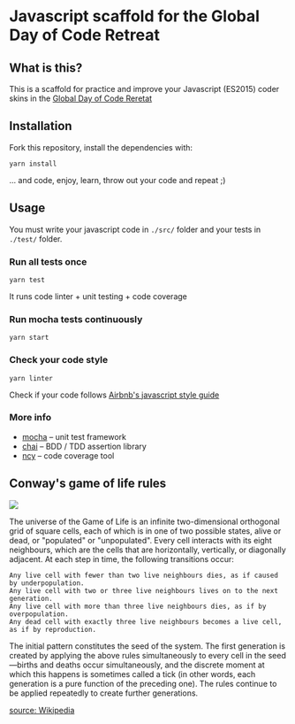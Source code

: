 # Javascript scaffold for the Global Day of Code Retreat

## What is this?

This is a scaffold for practice and improve your Javascript (ES2015) coder skins in the [Global Day of Code Reretat](http://coderetreat.org/)


## Installation

Fork this repository, install the dependencies with:

`yarn install`

... and code, enjoy, learn, throw out your code and repeat ;)

## Usage

You must write your javascript code in `./src/` folder and your tests in `./test/` folder.

### Run all tests once 

`yarn test`

It runs code linter + unit testing + code coverage

### Run mocha tests continuously 

`yarn start`

### Check your code style

`yarn linter`

Check if your code follows [Airbnb's javascript style guide](https://github.com/airbnb/javascript)  

### More info

- [mocha](https://mochajs.org/) – unit test framework
- [chai](http://chaijs.com/) – BDD / TDD assertion library
- [ncy](https://github.com/istanbuljs/nyc) – code coverage tool

## Conway's game of life rules

![](https://upload.wikimedia.org/wikipedia/commons/e/e5/Gospers_glider_gun.gif)

The universe of the Game of Life is an infinite two-dimensional orthogonal grid of square cells, each of which is in one of two possible states, alive or dead, or "populated" or "unpopulated". Every cell interacts with its eight neighbours, which are the cells that are horizontally, vertically, or diagonally adjacent. At each step in time, the following transitions occur:

    Any live cell with fewer than two live neighbours dies, as if caused by underpopulation.
    Any live cell with two or three live neighbours lives on to the next generation.
    Any live cell with more than three live neighbours dies, as if by overpopulation.
    Any dead cell with exactly three live neighbours becomes a live cell, as if by reproduction.

The initial pattern constitutes the seed of the system. The first generation is created by applying the above rules simultaneously to every cell in the seed—births and deaths occur simultaneously, and the discrete moment at which this happens is sometimes called a tick (in other words, each generation is a pure function of the preceding one). The rules continue to be applied repeatedly to create further generations.

[source: Wikipedia](https://en.wikipedia.org/wiki/Conway's_Game_of_Life)
